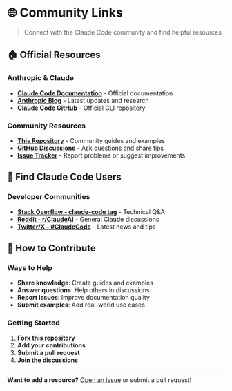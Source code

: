 # 🌐 Community Links

> Connect with the Claude Code community and find helpful resources

## 🏠 Official Resources

### Anthropic & Claude
- **[Claude Code Documentation](https://docs.anthropic.com/claude/docs/claude-code)** - Official documentation
- **[Anthropic Blog](https://www.anthropic.com/research)** - Latest updates and research
- **[Claude Code GitHub](https://github.com/anthropics/claude-code)** - Official CLI repository

### Community Resources
- **[This Repository](https://github.com/amirbrooks/claude-for-all)** - Community guides and examples
- **[GitHub Discussions](https://github.com/amirbrooks/claude-for-all/discussions)** - Ask questions and share tips
- **[Issue Tracker](https://github.com/amirbrooks/claude-for-all/issues)** - Report problems or suggest improvements

## 👥 Find Claude Code Users

### Developer Communities  
- **[Stack Overflow - claude-code tag](https://stackoverflow.com/questions/tagged/claude-code)** - Technical Q&A
- **[Reddit - r/ClaudeAI](https://reddit.com/r/ClaudeAI)** - General Claude discussions
- **[Twitter/X - #ClaudeCode](https://twitter.com/search?q=%23ClaudeCode)** - Latest news and tips

## 🤝 How to Contribute

### Ways to Help
- **Share knowledge**: Create guides and examples
- **Answer questions**: Help others in discussions
- **Report issues**: Improve documentation quality
- **Submit examples**: Add real-world use cases

### Getting Started
1. **Fork this repository**
2. **Add your contributions**
3. **Submit a pull request**
4. **Join the discussions**

---

**Want to add a resource?** [Open an issue](https://github.com/amirbrooks/claude-for-all/issues) or submit a pull request!